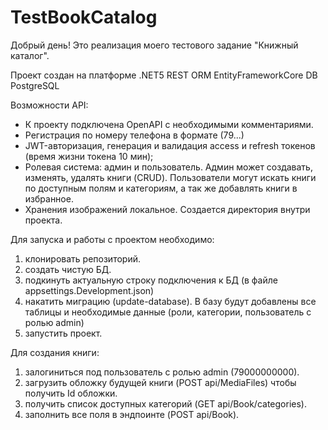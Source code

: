 # TestBookCatalog

Добрый день!
Это реализация моего тестового задание "Книжный каталог".

Проект создан на платформе .NET5
REST
ORM EntityFrameworkCore
DB PostgreSQL

Возможности API:
- К проекту подключена OpenAPI с необходимыми комментариями.
- Регистрация по номеру телефона в формате (79...)
- JWT-авторизация, генерация и валидация access и refresh токенов (время жизни токена 10 мин);
- Ролевая система: админ и пользователь. Админ может создавать, изменять, удалять книги (CRUD). 
Пользователи могут искать книги по доступным полям и категориям, а так же добавлять книги в избранное.
- Хранения изображений локальное. Создается директория внутри проекта.

Для запуска и работы с проектом необходимо: 
1) клонировать репозиторий.
2) создать чистую БД.
3) подкинуть актуальную строку подключения к БД (в файле appsettings.Development.json)
4) накатить миграцию (update-database). В базу будут добавлены все таблицы и необходимые данные (роли, категории, пользователь с ролью admin)
5) запустить проект.

Для создания книги:
1) залогиниться под пользователь с ролью admin (79000000000).
2) загрузить обложку будущей книги (POST api/MediaFiles) чтобы получить Id обложки.
3) получить список доступных категорий (GET api/Book/categories).
4) заполнить все поля в эндпоинте (POST api/Book).
